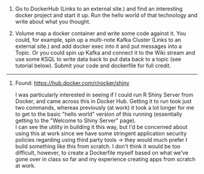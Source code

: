 1. Go to DockerHub (Links to an external site.) and find an interesting docker project and start it up. Run the hello world of that technology and write about what you thought.

2. Volume map a docker container and write some code against it.  You could, for example, spin up a multi-note Kafka Cluster (Links to an external site.) and add docker exec into it and put messages into  a Topic.  Or you could spin up Kafka and connect it to the Wiki stream and use some KSQL to write data back to put data back to a topic (see tutorial below).  Submit your code and dockerfile for full credit.

***

1. Found: https://hub.docker.com/r/rocker/shiny

   I was particularly interested in seeing if I could run R Shiny Server from Docker, and came across this in Docker Hub.  Getting it to run took just two commands, whereas previously (at work) it took a lot longer for me to get to the basic "hello world" version of this running (essentially getting to the "Welcome to Shiny Server" page).  
   I can see the utility in building it this way, but I'd be concerned about using this at work since we have some stringent application security policies regarding using third party tools -> they would much prefer I build something like this from scratch.  I don't think it would be too difficult, however, to create a Dockerfile myself based on what we've gone over in class so far and my experience creating apps from scratch at work.
